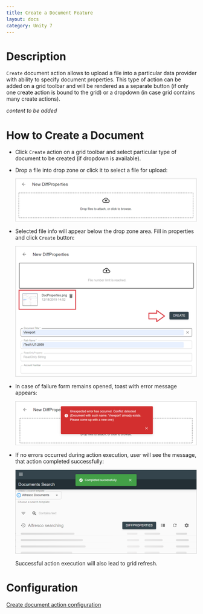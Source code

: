 ```yaml
---
title: Create a Document Feature
layout: docs
category: Unity 7
---
```

# Description

`Create` document action allows to upload a file into a particular data provider with ability to specify
document properties. This type of action can be added on a grid toolbar and will be rendered as a separate button
(if only one create action is bound to the grid) or a dropdown (in case grid contains many create actions).

*content to be added*

# How to Create a Document

- Click `Create` action on a grid toolbar and select particular type of document to be created (if dropdown is
available).

- Drop a file into drop zone or click it to select a file for upload:

    ![Create document form before file is selected](create-document/images/create-document-empty-form.png)

- Selected file info will appear below the drop zone area. Fill in properties and click `Create` button:

    ![Create document form with filled properties](create-document/images/create-document-form.png)

- In case of failure form remains opened, toast with error message appears:

    ![Create action failure](create-document/images/create-document-error.png)

- If no errors occurred during action execution, user will see the message, that action completed successfully:

    ![Successfully completed create action](create-document/images/create-document-success.png)

    Successful action execution will also lead to grid refresh.

# Configuration

[Create document action configuration](../../configuration/actions/create-document.md)
